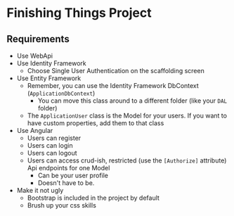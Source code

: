 # Finishing Things Project

## Requirements

- Use WebApi
- Use Identity Framework
	- Choose Single User Authentication on the scaffolding screen
- Use Entity Framework
	- Remember, you can use the Identity Framework DbContext (`ApplicationDbContext`)
		- You can move this class around to a different folder (like your `DAL` folder)
	- The `ApplicationUser` class is the Model for your users.  If you want to have custom properties, add them to that class
- Use Angular
	- Users can register
	- Users can login
	- Users can logout
	- Users can access crud-ish, restricted (use the `[Authorize]` attribute) Api endpoints for one Model
		- Can be your user profile
		- Doesn't have to be.
- Make it not ugly
	- Bootstrap is included in the project by default
	- Brush up your css skills

